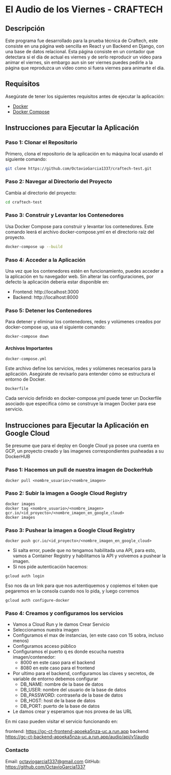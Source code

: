 
# El Audio de los Viernes - CRAFTECH

## Descripción

Este programa fue desarrollado para la prueba técnica de Craftech, este consiste en una página web sencilla en React y un Backend en Django, con una base de datos relacional. Esta página consiste en un contador que detectara si el día de actual es viernes y de serlo reproducir un video para animar el viernes, sin embargo aun sin ser viernes puedes pedirle a la página que reproduzca un video como si fuera viernes para animarte el día.

## Requisitos
Asegúrate de tener los siguientes requisitos antes de ejecutar la aplicación:

- [Docker](https://docs.docker.com/get-docker/)
- [Docker Compose](https://docs.docker.com/compose/install/)


## Instrucciones para Ejecutar la Aplicación

### Paso 1: Clonar el Repositorio
Primero, clona el repositorio de la aplicación en tu máquina local usando el siguiente comando:

```bash
git clone https://github.com/OctavioGarcia1337/craftech-test.git
```

### Paso 2: Navegar al Directorio del Proyecto
Cambia al directorio del proyecto:

```bash
cd craftech-test
```
### Paso 3: Construir y Levantar los Contenedores
Usa Docker Compose para construir y levantar los contenedores. Este comando leerá el archivo docker-compose.yml en el directorio raíz del proyecto.

```bash
docker-compose up --build
```
### Paso 4: Acceder a la Aplicación
Una vez que los contenedores estén en funcionamiento, puedes acceder a la aplicación en tu navegador web. Sin alterar las configuraciones, por defecto la aplicación deberia estar disponible en:
* Frontend: http://localhost:3000
* Backend: http://localhost:8000

### Paso 5: Detener los Contenedores
Para detener y eliminar los contenedores, redes y volúmenes creados por docker-compose up, usa el siguiente comando:

```bash
docker-compose down
```

#### Archivos Importantes
```docker-compose.yml```

Este archivo define los servicios, redes y volúmenes necesarios para la aplicación. Asegúrate de revisarlo para entender cómo se estructura el entorno de Docker.

```Dockerfile```

Cada servicio definido en docker-compose.yml puede tener un Dockerfile asociado que especifica cómo se construye la imagen Docker para ese servicio.

## Instrucciones para Ejecutar la Aplicación en Google Cloud
Se presume que para el deploy en Google Cloud ya posee una cuenta en GCP, un proyecto creado y las imagenes correspondientes pusheadas a su DockerHUB

### Paso 1: Hacemos un pull de nuestra imagen de DockerHub
```
docker pull <nombre_usuario>/<nombre_imagen>
```
### Paso 2: Subir la imagen a Google Cloud Registry
```
docker images
docker tag <nombre_usuario>/<nombre_imagen> gcr.io/<id_proyecto>/<nombre_imagen_en_google_cloud>
docker images
```
### Paso 3: Pushear la imagen a Google Cloud Registry
```
docker push gcr.io/<id_proyecto>/<nombre_imagen_en_google_cloud>
```
* Si salta error, puede que no tengamos habilitada una API, para esto, vamos a Container Registry y habilitamos la API y volvemos a pushear la imagen.
* Si nos pide autenticación hacemos:
```
gcloud auth login
```
Eso nos da un link para que nos autentiquemos y copiemos el token que pegaremos en la consola cuando nos lo pida, y luego corremos
```
gcloud auth configure-docker
```
### Paso 4: Creamos y configuramos los servicios
* Vamos a Cloud Run y le damos Crear Servicio
* Seleccionamos nuestra imagen
* Configuramos el max de instancias, (en este caso con 15 sobra, incluso menos)
* Configuramos acceso público
* Configuramos el puerto q es donde escucha nuestra imagen/contenedor:
	* 8000 en este caso para el backend
	* 8080 en este caso para el frontend
* Por ultimo para el backend, configuramos las claves y secretos, de variable de entorno debemos configurar
	* DB_NAME: nombre de la base de datos
	* DB_USER: nombre del usuario de la base de datos
	* DB_PASSWORD: contraseña de la base de datos
	* DB_HOST: host de la base de datos
	* DB_PORT: puerto de la base de datos
* Le damos crear y esperamos que nos provea de las URL

En mi caso pueden visitar el servicio funcionando en:

frontend: https://gc-ct-frontend-apoeka5nza-uc.a.run.app
backend: https://gc-ct-backend-apoeka5nza-uc.a.run.app/audio/api/v1/audio

### Contacto
Email: octaviogarcia1337@gmail.com
GitHub: https://github.com/OctavioGarcia1337
